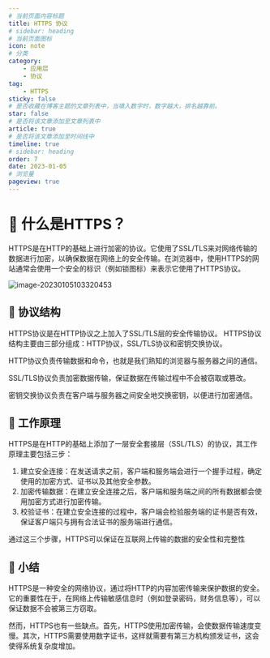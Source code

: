 ```yaml
---
# 当前页面内容标题
title: HTTPS 协议
# sidebar: heading
# 当前页面图标
icon: note
# 分类
category:
    - 应用层
    - 协议
tag:
    - HTTPS
sticky: false
# 是否收藏在博客主题的文章列表中，当填入数字时，数字越大，排名越靠前。
star: false
# 是否将该文章添加至文章列表中
article: true
# 是否将该文章添加至时间线中
timeline: true
# sidebar: heading
order: 7
date: 2023-01-05
# 浏览量
pageview: true
---
```


# 📖 什么是HTTPS？

HTTPS是在HTTP的基础上进行加密的协议。它使用了SSL/TLS来对网络传输的数据进行加密，以确保数据在网络上的安全传输。在浏览器中，使用HTTPS的网站通常会使用一个安全的标识（例如锁图标）来表示它使用了HTTPS协议。

![image-20230105103320453](/blog_img/1.png)

## 📑 协议结构

HTTPS协议是在HTTP协议之上加入了SSL/TLS层的安全传输协议。 HTTPS协议结构主要由三部分组成：HTTP协议，SSL/TLS协议和密钥交换协议。

HTTP协议负责传输数据和命令，也就是我们熟知的浏览器与服务器之间的通信。

SSL/TLS协议负责加密数据传输，保证数据在传输过程中不会被窃取或篡改。

密钥交换协议负责在客户端与服务器之间安全地交换密钥，以便进行加密通信。

## 📑 工作原理

HTTPS是在HTTP的基础上添加了一层安全套接层（SSL/TLS）的协议，其工作原理主要包括三步：

1. 建立安全连接：在发送请求之前，客户端和服务端会进行一个握手过程，确定使用的加密方式、证书以及其他安全参数。
2. 加密传输数据：在建立安全连接之后，客户端和服务端之间的所有数据都会使用加密方式进行加密传输。
3. 校验证书：在建立安全连接的过程中，客户端会检验服务端的证书是否有效，保证客户端只与拥有合法证书的服务端进行通信。

通过这三个步骤，HTTPS可以保证在互联网上传输的数据的安全性和完整性

## 📑 小结

HTTPS是一种安全的网络协议，通过将HTTP的内容加密传输来保护数据的安全。它的重要性在于，在网络上传输敏感信息时（例如登录密码，财务信息等），可以保证数据不会被第三方窃取。

然而，HTTPS也有一些缺点。首先，HTTPS使用加密传输，会使数据传输速度变慢。其次，HTTPS需要使用数字证书，这样就需要有第三方机构颁发证书，这会使得系统复杂度增加。